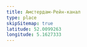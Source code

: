 ```yaml
---
title: Амстердам-Рейн-канал
type: place
skipSitemap: true
latitude: 52.0099263
longitude: 5.1627333
---
```

